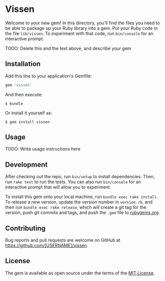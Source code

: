 # Vissen

Welcome to your new gem! In this directory, you'll find the files you need to be able to package up your Ruby library into a gem. Put your Ruby code in the file `lib/vissen`. To experiment with that code, run `bin/console` for an interactive prompt.

TODO: Delete this and the text above, and describe your gem

## Installation

Add this line to your application's Gemfile:

```ruby
gem 'vissen'
```

And then execute:

    $ bundle

Or install it yourself as:

    $ gem install vissen

## Usage

TODO: Write usage instructions here

## Development

After checking out the repo, run `bin/setup` to install dependencies. Then, run `rake test` to run the tests. You can also run `bin/console` for an interactive prompt that will allow you to experiment.

To install this gem onto your local machine, run `bundle exec rake install`. To release a new version, update the version number in `version.rb`, and then run `bundle exec rake release`, which will create a git tag for the version, push git commits and tags, and push the `.gem` file to [rubygems.org](https://rubygems.org).

## Contributing

Bug reports and pull requests are welcome on GitHub at https://github.com/[USERNAME]/vissen.

## License

The gem is available as open source under the terms of the [MIT License](https://opensource.org/licenses/MIT).
